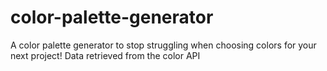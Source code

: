 # color-palette-generator

A color palette generator to stop struggling when choosing colors for your next project!
Data retrieved from the color API
